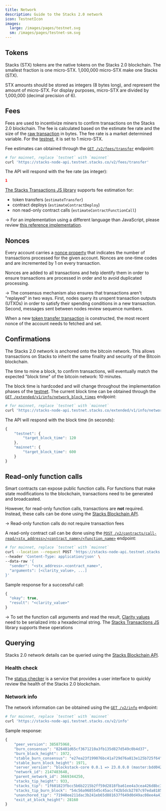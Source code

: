 ```yaml
---
title: Network
description: Guide to the Stacks 2.0 network
icon: TestnetIcon
images:
  large: /images/pages/testnet.svg
  sm: /images/pages/testnet-sm.svg
---
```


## Tokens

Stacks (STX) tokens are the native tokens on the Stacks 2.0 blockchain. The smallest fraction is one micro-STX. 1,000,000 micro-STX make one Stacks (STX).

STX amounts should be stored as integers (8 bytes long), and represent the amount of micro-STX. For display purposes, micro-STX are divided by 1,000,000 (decimal precision of 6).

## Fees

Fees are used to incentivize miners to confirm transactions on the Stacks 2.0 blockchain. The fee is calculated based on the estimate fee rate and the size of the [raw transaction](http://localhost:3000/understand-stacks/transactions#serialization) in bytes. The fee rate is a market determined variable. For the [testnet](/understand-stacks/testnet), it is set to 1 micro-STX.

Fee estimates can obtained through the [`GET /v2/fees/transfer`](https://blockstack.github.io/stacks-blockchain-api/#operation/get_fee_transfer) endpoint:

```bash
# for mainnet, replace `testnet` with `mainnet`
curl 'https://stacks-node-api.testnet.stacks.co/v2/fees/transfer'
```

The API will respond with the fee rate (as integer):

```json
1
```

[The Stacks Transactions JS library](https://github.com/blockstack/stacks.js/tree/master/packages/transactions) supports fee estimation for:

- token transfers (`estimateTransfer`)
- contract deploys (`estimateContractDeploy`)
- non read-only contract calls (`estimateContractFunctionCall`)

-> For an implementation using a different language than JavaScript, please review [this reference implementation](https://github.com/blockstack/stacks.js/blob/master/packages/transactions/src/builders.ts#L97).

## Nonces

Every account carries a [nonce property](https://en.wikipedia.org/wiki/Cryptographic_nonce) that indicates the number of transactions processed for the given account. Nonces are one-time codes and are incremented by 1 on every transaction.

Nonces are added to all transactions and help identify them in order to ensure transactions are processed in order and to avoid duplicated processing.

-> The consensus mechanism also ensures that transactions aren't "replayed" in two ways. First, nodes query its unspent transaction outputs (UTXOs) in order to satisfy their spending conditions in a new transaction. Second, messages sent between nodes review sequence numbers.

When a new [token transfer transaction](/understand-stacks/transactions#stacks-token-transfer) is constructed, the most recent nonce of the account needs to fetched and set.

## Confirmations

The Stacks 2.0 network is anchored onto the bitcoin network. This allows transactions on Stacks to inherit the same finality and security of the Bitcoin blockchain.

The time to mine a block, to confirm transactions, will eventually match the expected "block time" of the bitcoin network: 10 minutes.

The block time is hardcoded and will change throughout the implementation phases of the [testnet](/understand-stacks/testnet). The current block time can be obtained through the [`GET /extended/v1/info/network_block_times`](https://blockstack.github.io/stacks-blockchain-api/#operation/get_network_block_times) endpoint:

```bash
# for mainnet, replace `testnet` with `mainnet`
curl 'https://stacks-node-api.testnet.stacks.co/extended/v1/info/network_block_times'
```

The API will respond with the block time (in seconds):

```js
{
    "testnet": {
        "target_block_time": 120
    },
    "mainnet": {
        "target_block_time": 600
    }
}
```

## Read-only function calls

Smart contracts can expose public function calls. For functions that make state modifications to the blockchain, transactions need to be generated and broadcasted.

However, for read-only function calls, transactions are **not** required. Instead, these calls can be done using the [Stacks Blockchain API](/understand-stacks/stacks-blockchain-api).

-> Read-only function calls do not require transaction fees

A read-only contract call can be done using the [`POST /v2/contracts/call-read/<stx_address>/<contract_name>/<function_name>`](https://blockstack.github.io/stacks-blockchain-api/#operation/call_read_only_function) endpoint:

```bash
# for mainnet, replace `testnet` with `mainnet`
curl --location --request POST 'https://stacks-node-api.testnet.stacks.co/v2/contracts/call-read/<stx_address>/<contract_name>/<function_name>' \
--header 'Content-Type: application/json' \
--data-raw '{
  "sender": "<stx_address>.<contract_name>",
  "arguments": [<clarity_value>, ...]
}'
```

Sample response for a successful call:

```js
{
  "okay": true,
  "result": "<clarity_value>"
}
```

-> To set the function call arguments and read the result, [Clarity values](http://localhost:3000/understand-stacks/transactions#clarity-value-types) need to be serialized into a hexadecimal string. The [Stacks Transactions JS](https://github.com/blockstack/stacks.js/tree/master/packages/transactions) library supports these operations

## Querying

Stacks 2.0 network details can be queried using the [Stacks Blockchain API](/understand-stacks/stacks-blockchain-api).

### Health check

The [status checker](https://stacks-status.com/) is a service that provides a user interface to quickly review the health of the Stacks 2.0 blockchain.

### Network info

The network information can be obtained using the [`GET /v2/info`](https://blockstack.github.io/stacks-blockchain-api/#operation/get_core_api_info) endpoint:

```bash
# for mainnet, replace `testnet` with `mainnet`
curl 'https://stacks-node-api.testnet.stacks.co/v2/info'
```

Sample response:

```js
{
    "peer_version": 385875968,
    "burn_consensus": "826401d65cf3671210a3fb135d827d549c0b4d37",
    "burn_block_height": 1972,
    "stable_burn_consensus": "e27ea23f199076bc41a729d76a813e125b725f64",
    "stable_burn_block_height": 1971,
    "server_version": "blockstack-core 0.0.1 => 23.0.0.0 (master:bdd042242+, release build, linux [x86_64]",
    "network_id": 2147483648,
    "parent_network_id": 3669344250,
    "stacks_tip_height": 933,
    "stacks_tip": "1f601823fbcc5b6b2215b2ff59d2818fba61ee4a3cea426d8bc3dbb268005d8f",
    "stacks_tip_burn_block": "54c56a9685545c45accf42b5dcb2787c97eda8185a1c794daf9b5a59d4807abc",
    "unanchored_tip": "71948ee211dac3b241eb65d881637f649d0d49ac08ee4a41c29217d3026d7aae",
    "exit_at_block_height": 28160
}
```
